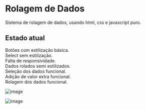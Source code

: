 # Rolagem de Dados

Sistema de rolagem de dados, usando html, css e javascript puro.


## Estado atual

Botões com estilização básica.\
Select sem estilização.\
Falta de responsividade.\
Dados rolados semi estilizados.\
Seleção dos dados funcional.\
Adição de valor extra funcional.\
Rolagem dos dados funcional.

![image](https://user-images.githubusercontent.com/87040048/135758476-01177b8e-2785-454f-b53e-6cf840d6f7d0.png)

![image](https://user-images.githubusercontent.com/87040048/135758523-e911c12e-8900-4396-8445-ef530ec69a66.png)
